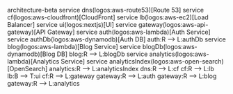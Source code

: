 
architecture-beta
    service dns(logos:aws-route53)[Route 53]
    service cf(logos:aws-cloudfront)[CloudFront]
    service lb(logos:aws-ec2)[Load Balancer]
    service ui(logos:nextjs)[UI]
    service gateway(logos:aws-api-gateway)[API Gateway]
    service auth(logos:aws-lambda)[Auth Service]
    service authDb(logos:aws-dynamodb)[Auth DB]
    auth:R --> L:authDb
    service blog(logos:aws-lambda)[Blog Service]
    service blogDb(logos:aws-dynamodb)[Blog DB]
    blog:R --> L:blogDb
    service analytics(logos:aws-lambda)[Analytics Service]
    service analyticsIndex(logos:aws-open-search)[OpenSearch]
    analytics:R --> L:analyticsIndex
    dns:R --> L:cf
    cf:R --> L:lb
    lb:B --> T:ui
    cf:R --> L:gateway
    gateway:R --> L:auth
    gateway:R --> L:blog
    gateway:R --> L:analytics
